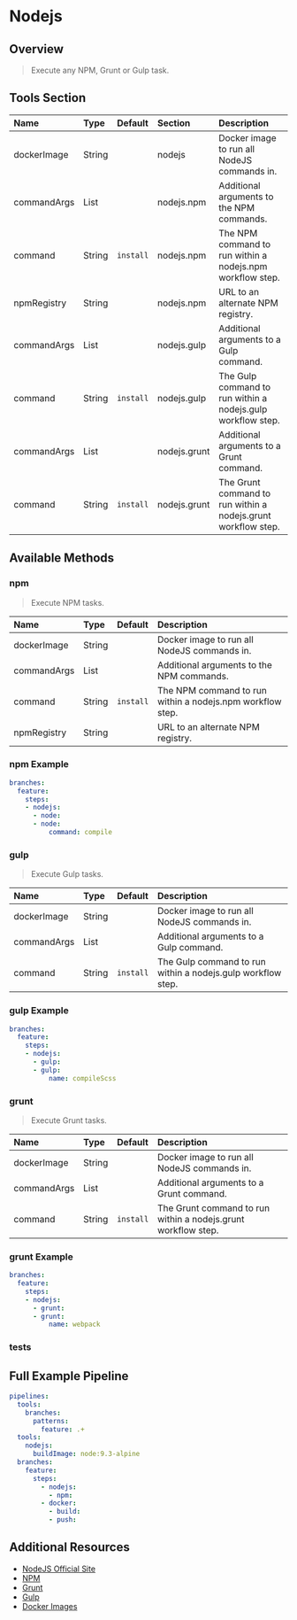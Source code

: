 # Nodejs

## Overview

> Execute any NPM, Grunt or Gulp task.

## Tools Section

| Name        | Type   | Default   | Section      | Description                                                   |
|:------------|:-------|:----------|:-------------|:--------------------------------------------------------------|
| dockerImage | String |           | nodejs       | Docker image to run all NodeJS commands in.                   |
| commandArgs | List   |           | nodejs.npm   | Additional arguments to the NPM commands.                     |
| command     | String | `install` | nodejs.npm   | The NPM command to run within a nodejs.npm workflow step.     |
| npmRegistry | String |           | nodejs.npm   | URL to an alternate NPM registry.                             |
| commandArgs | List   |           | nodejs.gulp  | Additional arguments to a Gulp command.                       |
| command     | String | `install` | nodejs.gulp  | The Gulp command to run within a nodejs.gulp workflow step.   |
| commandArgs | List   |           | nodejs.grunt | Additional arguments to a Grunt command.                      |
| command     | String | `install` | nodejs.grunt | The Grunt command to run within a nodejs.grunt workflow step. |

## Available Methods

### npm

> Execute NPM tasks.

| Name        | Type   | Default   | Description                                               |
|:------------|:-------|:----------|:----------------------------------------------------------|
| dockerImage | String |           | Docker image to run all NodeJS commands in.               |
| commandArgs | List   |           | Additional arguments to the NPM commands.                 |
| command     | String | `install` | The NPM command to run within a nodejs.npm workflow step. |
| npmRegistry | String |           | URL to an alternate NPM registry.                         |

### npm Example

```yaml
branches:
  feature:
    steps:
    - nodejs:
      - node:
      - node:
          command: compile
```

### gulp

> Execute Gulp tasks.

| Name        | Type   | Default   | Description                                                 |
|:------------|:-------|:----------|:------------------------------------------------------------|
| dockerImage | String |           | Docker image to run all NodeJS commands in.                 |
| commandArgs | List   |           | Additional arguments to a Gulp command.                     |
| command     | String | `install` | The Gulp command to run within a nodejs.gulp workflow step. |

### gulp Example

```yaml
branches:
  feature:
    steps:
    - nodejs:
      - gulp:
      - gulp:
          name: compileScss
```

### grunt

> Execute Grunt tasks.

| Name        | Type   | Default   | Description                                                   |
|:------------|:-------|:----------|:--------------------------------------------------------------|
| dockerImage | String |           | Docker image to run all NodeJS commands in.                   |
| commandArgs | List   |           | Additional arguments to a Grunt command.                      |
| command     | String | `install` | The Grunt command to run within a nodejs.grunt workflow step. |

### grunt Example

```yaml
branches:
  feature:
    steps:
    - nodejs:
      - grunt:
      - grunt:
          name: webpack
```

### tests

## Full Example Pipeline

```yaml
pipelines:
  tools:
    branches:
      patterns:
        feature: .+
  tools:
    nodejs:
      buildImage: node:9.3-alpine
  branches:
    feature:
      steps:
        - nodejs:
          - npm:
        - docker:
          - build:
          - push:
```

## Additional Resources

* [NodeJS Official Site](https://nodejs.org/en/)
* [NPM](https://www.npmjs.com)
* [Grunt](https://gruntjs.com)
* [Gulp](https://gulpjs.com)
* [Docker Images](https://hub.docker.com/_/node/)